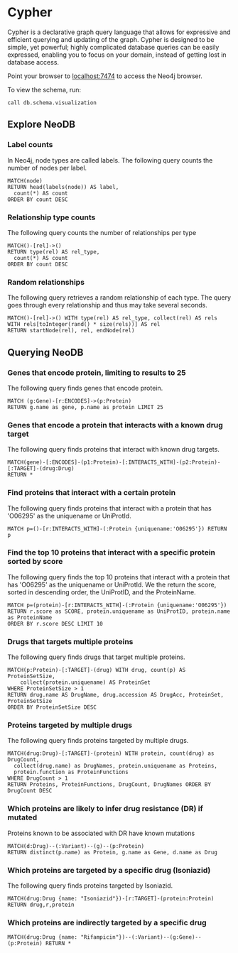 # Cypher

Cypher is a declarative graph query language that allows for expressive and efficient querying and updating of the graph. Cypher is designed to be simple, yet powerful; highly complicated database queries can be easily expressed, enabling you to focus on your domain, instead of getting lost in database access.

Point your browser to [localhost:7474](http://0.0.0.0:7474) to access the Neo4j browser.

To view the schema, run:

```cql
call db.schema.visualization
```

## Explore NeoDB

### Label counts

In Neo4j, node types are called labels. The following query counts the number of nodes per label.

```cql
MATCH(node)
RETURN head(labels(node)) AS label,
  count(*) AS count
ORDER BY count DESC
```

### Relationship type counts

The following query counts the number of relationships per type

```cql
MATCH()-[rel]->()
RETURN type(rel) AS rel_type,
  count(*) AS count
ORDER BY count DESC
```

### Random relationships

The following query retrieves a random relationship of each
type. The query goes through every relationship and thus may
take several seconds.

```cql
MATCH()-[rel]->() WITH type(rel) AS rel_type, collect(rel) AS rels
WITH rels[toInteger(rand() * size(rels))] AS rel
RETURN startNode(rel), rel, endNode(rel)
```

## Querying NeoDB

### Genes that encode protein, limiting to results to 25

The following query finds genes that encode protein.

```cql
MATCH (g:Gene)-[r:ENCODES]->(p:Protein)
RETURN g.name as gene, p.name as protein LIMIT 25
```

### Genes that encode a protein that interacts with a known drug target

The following query finds proteins that interact with known drug targets.

```cql
MATCH(gene)-[:ENCODES]-(p1:Protein)-[:INTERACTS_WITH]-(p2:Protein)-[:TARGET]-(drug:Drug)
RETURN *
```

### Find proteins that interact with a certain protein

The following query finds proteins that interact with a protein that has 'O06295' as the uniquename or UniProtId.

```cql
MATCH p=()-[r:INTERACTS_WITH]-(:Protein {uniquename:'O06295'}) RETURN p
```

### Find the top 10 proteins that interact with a specific protein sorted by score

The following query finds the top 10 proteins that interact with a
protein that has 'O06295' as the uniquename or UniProtId. We the return the score,
sorted in descending order, the UniProtID, and the ProteinName.

```cql
MATCH p=(protein)-[r:INTERACTS_WITH]-(:Protein {uniquename:'O06295'})
RETURN r.score as SCORE, protein.uniquename as UniProtID, protein.name as ProteinName
ORDER BY r.score DESC LIMIT 10
```

### Drugs that targets multiple proteins

The following query finds drugs that target multiple proteins.

```cql
MATCH(p:Protein)-[:TARGET]-(drug) WITH drug, count(p) AS ProteinSetSize,
    collect(protein.uniquename) AS ProteinSet
WHERE ProteinSetSize > 1
RETURN drug.name AS DrugName, drug.accession AS DrugAcc, ProteinSet, ProteinSetSize
ORDER BY ProteinSetSize DESC
```

### Proteins targeted by multiple drugs

The following query finds proteins targeted by multiple drugs.

```cql
MATCH(drug:Drug)-[:TARGET]-(protein) WITH protein, count(drug) as DrugCount,
  collect(drug.name) as DrugNames, protein.uniquename as Proteins,
  protein.function as ProteinFunctions
WHERE DrugCount > 1
RETURN Proteins, ProteinFunctions, DrugCount, DrugNames ORDER BY DrugCount DESC
```

### Which proteins are likely to infer drug resistance (DR) if mutated

Proteins known to be associated with DR have known mutations

```cql
MATCH(d:Drug)--(:Variant)--(g)--(p:Protein)
RETURN distinct(p.name) as Protein, g.name as Gene, d.name as Drug
```

### Which proteins are targeted by a specific drug (Isoniazid)

The following query finds proteins targeted by Isoniazid.

```cql
MATCH(drug:Drug {name: "Isoniazid"})-[r:TARGET]-(protein:Protein)
RETURN drug,r,protein
```

### Which proteins are indirectly targeted by a specific drug

```cql
MATCH(drug:Drug {name: "Rifampicin"})--(:Variant)--(g:Gene)--(p:Protein) RETURN *
```
